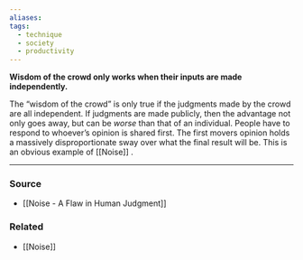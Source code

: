 ```yaml
---
aliases: 
tags:
  - technique
  - society
  - productivity
---
```

**Wisdom of the crowd only works when their inputs are made independently.**

The “wisdom of the crowd” is only true if the judgments made by the crowd are all independent. If judgments are made publicly, then the advantage not only goes away, but can be *worse* than that of an individual. People have to respond to whoever’s opinion is shared first. The first movers opinion holds a massively disproportionate sway over what the final result will be. This is an obvious example of [[Noise]] .

---

### Source
- [[Noise - A Flaw in Human Judgment]]

### Related
- [[Noise]]